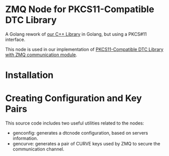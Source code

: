 # ZMQ Node for  PKCS11-Compatible DTC Library

A Golang rework of [our C++ Library](https://github.com/niclabs/tchsm-libdtc) in Golang, but using a PKCS#11 interface.

This node is used in our implementation of [PKCS11-Compatible DTC Library with ZMQ communication module](https://github.com/niclabs/dtc).


# Installation

# Creating Configuration and Key Pairs

This source code includes two useful utilities related to the nodes:

- genconfig: generates a dtcnode configuration, based on servers information.
- gencurve: generates a pair of CURVE keys used by ZMQ to secure the communication channel.
